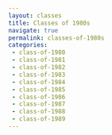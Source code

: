```yaml
---
layout: classes
title: Classes of 1980s
navigate: true
permalink: classes-of-1980s
categories:
 - class-of-1980
 - class-of-1981
 - class-of-1982
 - class-of-1983
 - class-of-1984
 - class-of-1985
 - class-of-1986
 - class-of-1987
 - class-of-1988
 - class-of-1989
---
```

